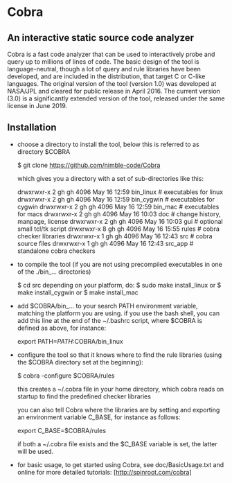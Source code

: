 # Cobra
## An interactive static source code analyzer

Cobra is a fast code analyzer that can be used
to interactively probe and query up to millions of lines
of code. The basic design of the tool is language-neutral,
though a lot of query and rule libraries have been
developed, and are included in the distribution, that target
C or C-like languages. The original version of the tool
(version 1.0) was developed at NASA/JPL and cleared
for public release in April 2016. The current version (3.0)
is a significantly extended version of the tool,
released under the same license in June 2019.

## Installation

* choose a directory to install the tool,
   below this is referred to as directory $COBRA

   $ git clone https://github.com/nimble-code/Cobra

   which gives you a directory with a set of
   sub-directories like this:

   drwxrwxr-x 2 gh gh 4096 May 16 12:59 bin_linux  # executables for linux
   drwxrwxr-x 2 gh gh 4096 May 16 12:59 bin_cygwin # executables for cygwin
   drwxrwxr-x 2 gh gh 4096 May 16 12:59 bin_mac    # executables for macs
   drwxrwxr-x 2 gh gh 4096 May 16 10:03 doc     # change history, manpage, license
   drwxrwxr-x 2 gh gh 4096 May 16 10:03 gui     # optional small tcl/tk script
   drwxrwxr-x 8 gh gh 4096 May 16 15:55 rules   # cobra checker libraries
   drwxrwxr-x 1 gh gh 4096 May 16 12:43 src     # cobra source files
   drwxrwxr-x 1 gh gh 4096 May 16 12:43 src_app # standalone cobra checkers

* to compile the tool (if you are not using precompiled executables in one
  of the ./bin_... directories)

   $ cd src
   depending on your platform, do:
   	$ sudo make install_linux
     or
   	$ make install_cygwin
     or
   	$ make install_mac

* add $COBRA/bin_... to your search PATH environment variable, matching
   the platform you are using.
   if you use the bash shell, you can add this line at the end
   of the ~/.bashrc script, where $COBRA is defined as above,
   for instance:

     export PATH=$PATH:$COBRA/bin_linux

* configure the tool so that it knows where to find the rule libraries
  (using the $COBRA directory set at the beginning):

   $ cobra -configure $COBRA/rules

   this creates a ~/.cobra file in your home directory, which
   cobra reads on startup to find the predefined checker libraries

   you can also tell Cobra where the libraries are by setting and
   exporting an environment variable C_BASE, for instance as follows:

     export C_BASE=$COBRA/rules

   if both a ~/.cobra file exists and the $C_BASE variable is set, the
   latter will be used.

* for basic usage, to get started using Cobra, see doc/BasicUsage.txt
   and online for more detailed tutorials: [http://spinroot.com/cobra]
